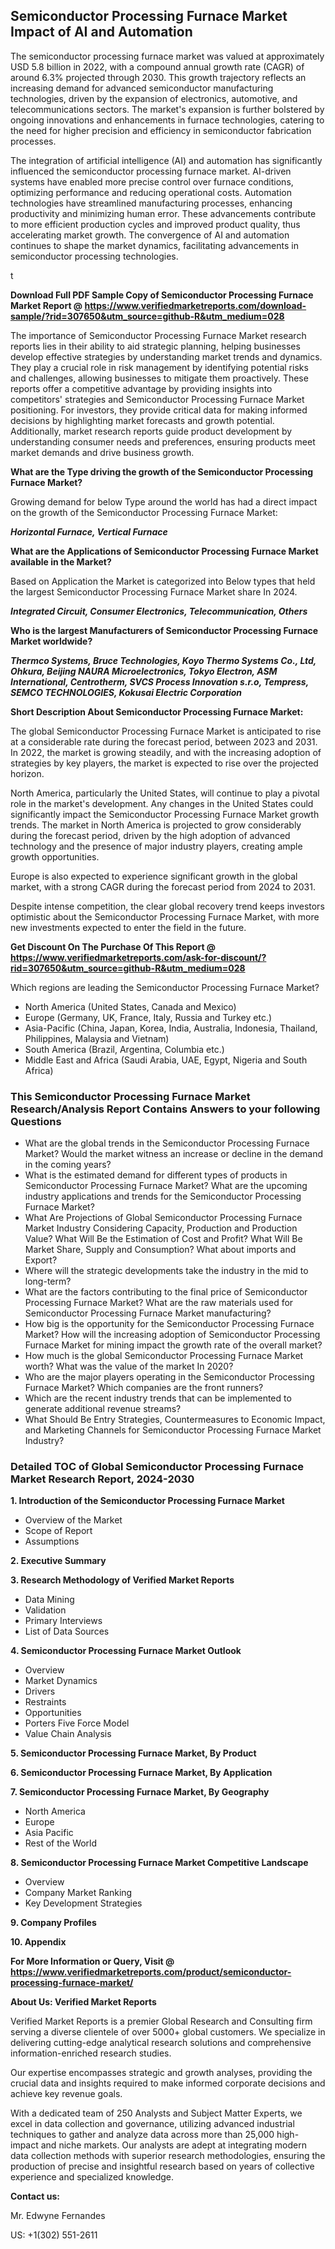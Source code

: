 <h2>Semiconductor Processing Furnace Market Impact of AI and Automation</h2><p>The semiconductor processing furnace market was valued at approximately USD 5.8 billion in 2022, with a compound annual growth rate (CAGR) of around 6.3% projected through 2030. This growth trajectory reflects an increasing demand for advanced semiconductor manufacturing technologies, driven by the expansion of electronics, automotive, and telecommunications sectors. The market's expansion is further bolstered by ongoing innovations and enhancements in furnace technologies, catering to the need for higher precision and efficiency in semiconductor fabrication processes.</p><p>The integration of artificial intelligence (AI) and automation has significantly influenced the semiconductor processing furnace market. AI-driven systems have enabled more precise control over furnace conditions, optimizing performance and reducing operational costs. Automation technologies have streamlined manufacturing processes, enhancing productivity and minimizing human error. These advancements contribute to more efficient production cycles and improved product quality, thus accelerating market growth. The convergence of AI and automation continues to shape the market dynamics, facilitating advancements in semiconductor processing technologies.</p>t</p><p id="" class=""><strong>Download Full PDF Sample Copy of Semiconductor Processing Furnace Market Report @ <a href="https://www.verifiedmarketreports.com/download-sample/?rid=307650&utm_source=github-R&utm_medium=028" target="_blank">https://www.verifiedmarketreports.com/download-sample/?rid=307650&utm_source=github-R&utm_medium=028</a></strong></p><p>The importance of&nbsp;Semiconductor Processing Furnace Market research reports lies in their ability to aid strategic planning, helping businesses develop effective strategies by understanding market trends and dynamics. They play a crucial role in risk management by identifying potential risks and challenges, allowing businesses to mitigate them proactively. These reports offer a competitive advantage by providing insights into competitors' strategies and Semiconductor Processing Furnace Market positioning. For investors, they provide critical data for making informed decisions by highlighting market forecasts and growth potential. Additionally, market research reports guide product development by understanding consumer needs and preferences, ensuring products meet market demands and drive business growth.</p><p><strong>What are the&nbsp;Type driving the growth of the Semiconductor Processing Furnace Market?</strong></p><p id="" class="">Growing demand for below Type around the world has had a direct impact on the growth of the Semiconductor Processing Furnace Market:</p><em><strong>Horizontal Furnace, Vertical Furnace</strong></em></p><strong>What are the&nbsp;Applications&nbsp;of Semiconductor Processing Furnace Market available in the Market?</strong></p><p id="" class="">Based on Application the Market is categorized into Below types that held the largest Semiconductor Processing Furnace Market share In 2024.</p><em><strong>Integrated Circuit, Consumer Electronics, Telecommunication, Others</strong></em></p><strong>Who is the largest Manufacturers of Semiconductor Processing Furnace Market worldwide?</strong></p><p><em><strong>Thermco Systems, Bruce Technologies, Koyo Thermo Systems Co., Ltd, Ohkura, Beijing NAURA Microelectronics, Tokyo Electron, ASM International, Centrotherm, SVCS Process Innovation s.r.o, Tempress, SEMCO TECHNOLOGIES, Kokusai Electric Corporation</strong></em></p><p id="" class=""><strong>Short Description About Semiconductor Processing Furnace Market:</strong></p><p>The global Semiconductor Processing Furnace Market is anticipated to rise at a considerable rate during the forecast period, between 2023 and 2031. In 2022, the market is growing steadily, and with the increasing adoption of strategies by key players, the market is expected to rise over the projected horizon.</p><p>North America, particularly the United States, will continue to play a pivotal role in the market's development. Any changes in the United States could significantly impact the Semiconductor Processing Furnace Market growth trends. The market in North America is projected to grow considerably during the forecast period, driven by the high adoption of advanced technology and the presence of major industry players, creating ample growth opportunities.</p><p>Europe is also expected to experience significant growth in the global market, with a strong CAGR during the forecast period from 2024 to 2031.</p><p>Despite intense competition, the clear global recovery trend keeps investors optimistic about the Semiconductor Processing Furnace Market, with more new investments expected to enter the field in the future.</p><p id="" class=""><strong>Get Discount On The Purchase Of This Report @ <a href="https://www.verifiedmarketreports.com/ask-for-discount/?rid=307650&utm_source=github-R&utm_medium=028" target="_blank">https://www.verifiedmarketreports.com/ask-for-discount/?rid=307650&utm_source=github-R&utm_medium=028</a></strong></p>Which regions are leading the Semiconductor Processing Furnace Market?</p><ul><li>North America (United States, Canada and Mexico)</li><li>Europe (Germany, UK, France, Italy, Russia and Turkey etc.)</li><li>Asia-Pacific (China, Japan, Korea, India, Australia, Indonesia, Thailand, Philippines, Malaysia and Vietnam)</li><li>South America (Brazil, Argentina, Columbia etc.)</li><li>Middle East and Africa (Saudi Arabia, UAE, Egypt, Nigeria and South Africa)</li></ul><h3 id="" class="">This Semiconductor Processing Furnace Market Research/Analysis Report Contains Answers to your following Questions</h3><ul><li>What are the global trends in the Semiconductor Processing Furnace Market? Would the market witness an increase or decline in the demand in the coming years?</li><li>What is the estimated demand for different types of products in Semiconductor Processing Furnace Market? What are the upcoming industry applications and trends for the Semiconductor Processing Furnace Market?</li><li>What Are Projections of Global Semiconductor Processing Furnace Market Industry Considering Capacity, Production and Production Value? What Will Be the Estimation of Cost and Profit? What Will Be Market Share, Supply and Consumption? What about imports and Export?</li><li>Where will the strategic developments take the industry in the mid to long-term?</li><li>What are the factors contributing to the final price of Semiconductor Processing Furnace Market? What are the raw materials used for Semiconductor Processing Furnace Market manufacturing?</li><li>How big is the opportunity for the Semiconductor Processing Furnace Market? How will the increasing adoption of Semiconductor Processing Furnace Market for mining impact the growth rate of the overall market?</li><li>How much is the global Semiconductor Processing Furnace Market worth? What was the value of the market In 2020?</li><li>Who are the major players operating in the Semiconductor Processing Furnace Market? Which companies are the front runners?</li><li>Which are the recent industry trends that can be implemented to generate additional revenue streams?</li><li>What Should Be Entry Strategies, Countermeasures to Economic Impact, and Marketing Channels for Semiconductor Processing Furnace Market Industry?</li></ul><h3 id="" class="">Detailed TOC of Global Semiconductor Processing Furnace Market Research Report, 2024-2030</h3><p id="" class=""><strong>1. Introduction of the Semiconductor Processing Furnace Market</strong></p><ul><li>Overview of the Market</li><li>Scope of Report</li><li>Assumptions</li></ul><p id="" class=""><strong>2. Executive Summary</strong></p><p id="" class=""><strong>3. Research Methodology of Verified Market Reports</strong></p><ul><li>Data Mining</li><li>Validation</li><li>Primary Interviews</li><li>List of Data Sources</li></ul><p id="" class=""><strong>4. Semiconductor Processing Furnace Market Outlook</strong></p><ul><li>Overview</li><li>Market Dynamics</li><li>Drivers</li><li>Restraints</li><li>Opportunities</li><li>Porters Five Force Model</li><li>Value Chain Analysis</li></ul><p id="" class=""><strong>5. Semiconductor Processing Furnace Market, By Product</strong></p><p id="" class=""><strong>6. Semiconductor Processing Furnace Market, By Application</strong></p><p id="" class=""><strong>7. Semiconductor Processing Furnace Market, By Geography</strong></p><ul><li>North America</li><li>Europe</li><li>Asia Pacific</li><li>Rest of the World</li></ul><p id="" class=""><strong>8. Semiconductor Processing Furnace Market Competitive Landscape</strong></p><ul><li>Overview</li><li>Company Market Ranking</li><li>Key Development Strategies</li></ul><p id="" class=""><strong>9. Company Profiles</strong></p><p id="" class=""><strong>10. Appendix</strong></p><p id="" class=""><strong>For More Information or Query, Visit @ <a href="https://www.verifiedmarketreports.com/product/semiconductor-processing-furnace-market/" target="_blank">https://www.verifiedmarketreports.com/product/semiconductor-processing-furnace-market/</a></strong></p><p id="" class=""><strong>About Us: Verified Market Reports</strong></p><p id="" class="">Verified Market Reports is a premier Global Research and Consulting firm serving a diverse clientele of over 5000+ global customers. We specialize in delivering cutting-edge analytical research solutions and comprehensive information-enriched research studies.</p><p id="" class="">Our expertise encompasses strategic and growth analyses, providing the crucial data and insights required to make informed corporate decisions and achieve key revenue goals.</p><p id="" class="">With a dedicated team of 250 Analysts and Subject Matter Experts, we excel in data collection and governance, utilizing advanced industrial techniques to gather and analyze data across more than 25,000 high-impact and niche markets. Our analysts are adept at integrating modern data collection methods with superior research methodologies, ensuring the production of precise and insightful research based on years of collective experience and specialized knowledge.</p><p id="" class=""><strong>Contact us:</strong></p><p id="" class="">Mr. Edwyne Fernandes</p><p id="" class="">US: +1(302) 551-2611</p>
